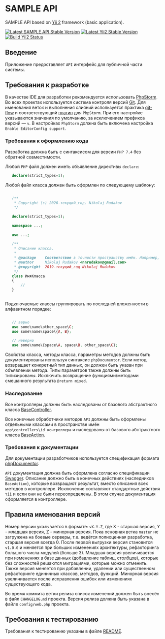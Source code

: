 SAMPLE API
============================

SAMPLE API based on [Yii 2](http://www.yiiframework.com/) framework (basic application).

[![Latest SAMPLE API Stable Version](https://img.shields.io/badge/sample--api-0.1.0-blue.svg?colorA=888&longCache=true)](https://github.com/nnrudakov/sample-api/archive/v0.1.0.tar.gz)
[![Latest Yii2 Stable Version](https://poser.pugx.org/yiisoft/yii2/v/stable)](https://packagist.org/packages/yiisoft/yii2)
[![Build Yii2 Status](https://travis-ci.org/yiisoft/yii2.svg?branch=master)](https://travis-ci.org/yiisoft/yii2)

## Введение

Приложение предоставляет `API` интерфейс для публичной части системы.

## Требования к разработке ##
 
 В качестве IDE для разработки рекомендуется использовать [PhpStorm](https://www.jetbrains.com/phpstorm/specials/phpstorm/phpstorm.html).
 Во всех проектах используется система контроля версий [Git](https://git-scm.com/). Для именования веток и выполнения
 слияний используется практика [git-flow](https://jeffkreeftmeijer.com/git-flow/) и соответствующий
 [плагин](https://plugins.jetbrains.com/plugin/7315-git-flow-integration) для `PhpStorm`. При его настройке указываются
 значения по умолчанию, за исключением префикса версий — `v`. В настройках `PhpStorm` должна быть включена настройка
 `Enable EditorConfig support`.
 
### Требования к оформлению кода
 
 Разработка должна быть с синтаксисом для версии `PHP 7.4` без обратной совместимости.
 
 Любой `PHP` файл должен иметь объявление директивы `declare`:
  
  ```php
     declare(strict_types=1);
  ```
  
  Любой файл класса должен быть оформлен по следующему шаблону:
  
  ```php

     /**
      * Copyright (c) 2020-текущий_год. Nikolaj Rudakov
      */
     
     declare(strict_types=1);
     
     namespace ...;
     
     use ...;
     
     /**
      * Описание класса.
      *
      * @package    Соответствие в точности пространству имён. Например, app\controllers
      * @author     Nikolaj Rudakov <nnrudakov@gmail.com>
      * @copyright  2019-текущий_год Nikolaj Rudakov
      */
     class ИмяКласса
     {
         //
     }
     
 ```
 
  Подключаемые классы группировать по последней вложенности в алфавитном порядке:
  
  ```php

     // верно
     use some\name\other_space\C;
     use some\name\space\{A, B};
      
     // неверно
     use some\name\{space\A, space\B, other_space\C};

  ```
  
  Свойства класса, методы класса, параметры методов должны быть документированы используя синтаксис `phpDocumentor`.
  Если метод возвращает конкретный тип данных, он должен быть указан при объявлении метода. Типы параметров также должны
  быть типизированы. Исключить возвращение функциями/методами смешанного результата `@return mixed`.
  
### Наследование
  
  Все контроллеры должны быть наследованы от базового абстрактного класса [BaseController](controllers/BaseController.php).
  
  Все конечные обработчики методов `API` должны быть оформлены отдельными классами в пространстве имён
  `app\controllers\id_контроллера` и наследованы от базового абстрактного класса [BaseAction](controllers/BaseAction.php).
  
### Требования к документации

 Для документации разработчиков используется спецификация формата [phpDocumentor](https://www.phpdoc.org/docs/latest/index.html).
 
 `API` документация должна быть оформлена согласно спецификации [Swagger](https://swagger.io/specification/). Описание
 должно быть в конечных действиях (наследников `BaseAction`), которые возвращают результат, вместо описания всех методов
 в контроллере. Исключение составляют стандартные действия `Yii` и если они не были переопределены. В этом случае
 документация оформляется в контроллере. 

## Правила именования версий ##

 Номер версии указывается в формате: `vX.Y.Z`, где X - старшая версия, Y - младшая версия, Z - минорная версия.
 Пока основная ветка `master` не загружена на боевые серверы, т.е. ведётся полноценная разработка, старшая версия
 всегда 0. После первой выгрузки версия становится `v1.0.0` и меняется при больших изменениях архитектуры, рефакторинга
 большого числа модулей (больше 3). Младшая версия увеличивается при изменениях в базе данных (добавление таблиц,
 столбцов), которые без сложностей решаются миграциями, которые можно отменить. Также версия меняется при добавлении,
 удалении или существенном рефакторинге единичных классов, методов, функций. Минорная версия увеличивается после
 исправления ошибок или изменениях существующего кода.

 Во время коммита ветки релиза список изменений должен быть внесён в файл `CHANGELOG.md` проекта. Версия релиза должна
 быть указана в файле `config/web.php` проекта.
 
## Требования к тестированию

 Требования к тестированию указаны в файле [README](tests/README.md).
